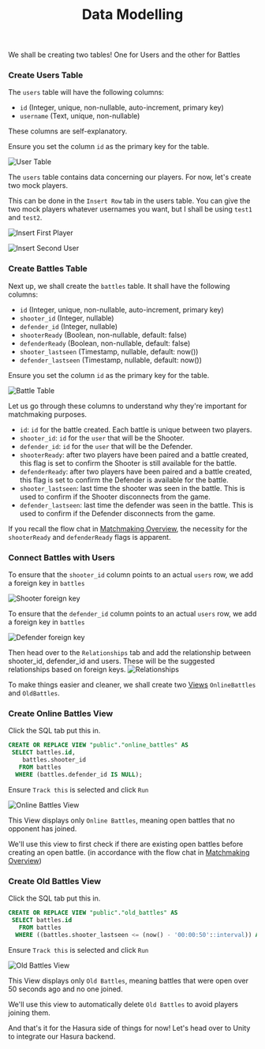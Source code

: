 ﻿---
title: "Data Modelling"
metaTitle: "Data Modelling for Matchmaking with Hasura | GraphQL Unity Hasura Tutorial"
metaDescription: "We shall create two tables, Users and Battles and also create some views"
---

We shall be creating two tables! 
One for Users and the other for Battles

### Create Users Table

The `users` table will have the following columns:

- `id` (Integer, unique, non-nullable, auto-increment, primary key)
- `username` (Text, unique, non-nullable)

These columns are self-explanatory.

Ensure you set the column `id` as the primary key for the table.

![User Table](https://graphql-engine-cdn.hasura.io/learn-hasura/assets/graphql-unity/matchmaking/user-table.jpg)

The `users` table contains data concerning our players. For now, let's create two mock players.

This can be done in the `Insert Row` tab in the users table. You can give the two mock players whatever usernames you want, but I shall be using `test1` and `test2`.

![Insert First Player](https://graphql-engine-cdn.hasura.io/learn-hasura/assets/graphql-unity/matchmaking/insert-user.jpg)

![Insert Second User](https://graphql-engine-cdn.hasura.io/learn-hasura/assets/graphql-unity/matchmaking/insert-second-user.jpg)

### Create Battles Table

Next up, we shall create the `battles` table. It shall have the following columns:

- `id` (Integer, unique, non-nullable, auto-increment, primary key)
- `shooter_id` (Integer, nullable)
- `defender_id` (Integer, nullable)
- `shooterReady` (Boolean, non-nullable, default: false)
- `defenderReady` (Boolean, non-nullable, default: false)
- `shooter_lastseen` (Timestamp, nullable, default: now())
- `defender_lastseen` (Timestamp, nullable, default: now())  

Ensure you set the column `id` as the primary key for the table.

![Battle Table](https://graphql-engine-cdn.hasura.io/learn-hasura/assets/graphql-unity/matchmaking/battle-table.jpg)

Let us go through these columns to understand why they're important for matchmaking purposes.

- `id`: `id` for the battle created. Each battle is unique between two players.
- `shooter_id`: `id` for the `user` that will be the Shooter.
- `defender_id`: `id` for the `user` that will be the Defender.
- `shooterReady`: after two players have been paired and a battle created, this flag is set to confirm the Shooter is still available for the battle.
- `defenderReady`: after two players have been paired and a battle created, this flag is set to confirm the Defender is available for the battle.
- `shooter_lastseen`: last time the shooter was seen in the battle. This is used to confirm if the Shooter disconnects from the game.
- `defender_lastseen`: last time the defender was seen in the battle. This is used to confirm if the Defender disconnects from the game.

If you recall the flow chat in [Matchmaking Overview](https://hasura.io/learn/graphql/unity/matchmaking/), the necessity for the `shooterReady` and `defenderReady` flags is apparent.

### Connect Battles with Users

To ensure that the `shooter_id` column points to an actual `users` row, we add a foreign key in `battles`

![Shooter foreign key](https://graphql-engine-cdn.hasura.io/learn-hasura/assets/graphql-unity/matchmaking/shooter-foreign-key.jpg)

To ensure that the `defender_id` column points to an actual `users` row, we add a foreign key in `battles`

![Defender foreign key](https://graphql-engine-cdn.hasura.io/learn-hasura/assets/graphql-unity/matchmaking/defender-foreign-key.jpg)

Then head over to the `Relationships` tab and add the relationship between shooter_id, defender_id and users. These will be the suggested relationships based on foreign keys.
![Relationships](https://graphql-engine-cdn.hasura.io/learn-hasura/assets/graphql-unity/matchmaking/relationships.jpg)

To make things easier and cleaner, we shall create two [Views](https://hasura.io/learn/graphql/hasura/data-transformations) `OnlineBattles` and `OldBattles`.

### Create Online Battles View

Click the SQL tab put this in.

```sql
CREATE OR REPLACE VIEW "public"."online_battles" AS 
 SELECT battles.id,
    battles.shooter_id
   FROM battles
  WHERE (battles.defender_id IS NULL);
```
Ensure `Track this` is selected and click `Run`

![Online Battles View](https://graphql-engine-cdn.hasura.io/learn-hasura/assets/graphql-unity/matchmaking/online-battles.jpg)

This View displays only `Online Battles`, meaning open battles that no opponent has joined. 

We'll use this view to first check if there are existing open battles before creating an open battle. (in accordance with the flow chat in [Matchmaking Overview](../matchmaking.md))

### Create Old Battles View

Click the SQL tab put this in.

```sql
CREATE OR REPLACE VIEW "public"."old_battles" AS 
 SELECT battles.id
   FROM battles
  WHERE ((battles.shooter_lastseen <= (now() - '00:00:50'::interval)) AND (battles.defender_id IS NULL));
```
Ensure `Track this` is selected and click `Run`

![Old Battles View](https://graphql-engine-cdn.hasura.io/learn-hasura/assets/graphql-unity/matchmaking/old-battles.jpg)

This View displays only `Old Battles`, meaning battles that were open over 50 seconds ago and no one joined.

We'll use this view to automatically delete `Old Battles` to avoid players joining them.  

And that's it for the Hasura side of things for now! Let's head over to Unity to integrate our Hasura backend.